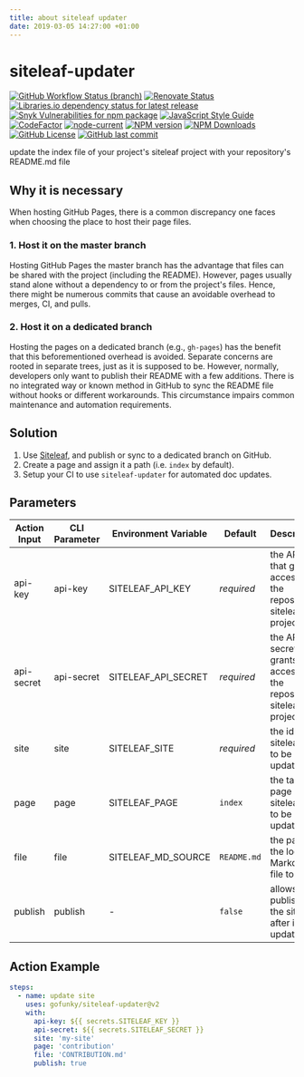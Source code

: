 ```yaml
---
title: about siteleaf updater
date: 2019-03-05 14:27:00 +01:00
---
```


# siteleaf-updater

[![GitHub Workflow Status (branch)](https://img.shields.io/github/workflow/status/gofunky/siteleaf-updater/build/master?style=for-the-badge)](https://github.com/gofunky/siteleaf-updater/actions)
[![Renovate Status](https://img.shields.io/badge/renovate-enabled-green?style=for-the-badge&logo=renovatebot&color=1a1f6c)](https://app.renovatebot.com/dashboard#github/gofunky/siteleaf-updater)
[![Libraries.io dependency status for latest release](https://img.shields.io/librariesio/release/npm/siteleaf-updater?style=for-the-badge)](https://libraries.io/npm/siteleaf-updater)
[![Snyk Vulnerabilities for npm package](https://img.shields.io/snyk/vulnerabilities/npm/siteleaf-updater?style=for-the-badge)](https://snyk.io/test/github/gofunky/siteleaf-updater)
[![JavaScript Style Guide](https://img.shields.io/badge/code_style-standard-purple.svg?style=for-the-badge)](https://standardjs.com)
[![CodeFactor](https://www.codefactor.io/repository/github/gofunky/siteleaf-updater/badge?style=for-the-badge)](https://www.codefactor.io/repository/github/gofunky/siteleaf-updater)
[![node-current](https://img.shields.io/node/v/siteleaf-updater?style=for-the-badge)](https://www.npmjs.com/package/siteleaf-updater)
[![NPM version](https://img.shields.io/npm/v/siteleaf-updater?style=for-the-badge)](https://www.npmjs.com/package/siteleaf-updater)
[![NPM Downloads](https://img.shields.io/npm/dm/siteleaf-updater?style=for-the-badge&color=ff69b4)](https://www.npmjs.com/package/siteleaf-updater)
[![GitHub License](https://img.shields.io/github/license/gofunky/siteleaf-updater.svg?style=for-the-badge)](https://github.com/gofunky/siteleaf-updater/blob/master/LICENSE)
[![GitHub last commit](https://img.shields.io/github/last-commit/gofunky/siteleaf-updater.svg?style=for-the-badge&color=9cf)](https://github.com/gofunky/siteleaf-updater/commits/master)

update the index file of your project's siteleaf project with your repository's README.md file

## Why it is necessary

When hosting GitHub Pages, there is a common discrepancy one faces when choosing the place to host their page files.

### 1. Host it on the master branch

Hosting GitHub Pages the master branch has the advantage that files can be shared with the project (including the README).
However, pages usually stand alone without a dependency to or from the project's files.
Hence, there might be numerous commits that cause an avoidable overhead to merges, CI, and pulls.

### 2. Host it on a dedicated branch

Hosting the pages on a dedicated branch (e.g., `gh-pages`) has the benefit that this beforementioned overhead is avoided.
Separate concerns are rooted in separate trees, just as it is supposed to be.
However, normally, developers only want to publish their README with a few additions.
There is no integrated way or known method in GitHub to sync the README file without hooks or different workarounds.
This circumstance impairs common maintenance and automation requirements.

## Solution

1. Use [Siteleaf](https://www.siteleaf.com/), and publish or sync to a dedicated branch on GitHub.
2. Create a page and assign it a path (i.e. `index` by default).
3. Setup your CI to use `siteleaf-updater` for automated doc updates.

## Parameters

| Action Input | CLI Parameter | Environment Variable | Default | Description |  
| ------ | ------ | ------ | ------ | ------ |  
| api-key | api-key | SITELEAF_API_KEY | *required* | the API key that grants access to the repository's siteleaf project |   
| api-secret | api-secret | SITELEAF_API_SECRET | *required* | the API secret that grants access to the repository's siteleaf project |   
| site | site | SITELEAF_SITE | *required* | the id of the siteleaf site to be updated |   
| page | page | SITELEAF_PAGE | `index` | the target page of the siteleaf site to be updated |   
| file | file | SITELEAF_MD_SOURCE | `README.md` | the path to the local Markdown file to push |
| publish | publish | - | `false` | allows publishing the site after its update |

## Action Example

```yaml
steps:
  - name: update site
    uses: gofunky/siteleaf-updater@v2
    with:
      api-key: ${{ secrets.SITELEAF_KEY }}
      api-secret: ${{ secrets.SITELEAF_SECRET }}
      site: 'my-site'
      page: 'contribution'
      file: 'CONTRIBUTION.md'
      publish: true
```

